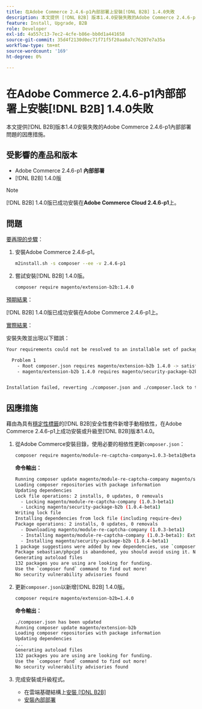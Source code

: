 ```yaml
---
title: 在Adobe Commerce 2.4.6-p1內部部署上安裝[!DNL B2B] 1.4.0失敗
description: 本文提供 [!DNL B2B] 版本1.4.0安裝失敗的Adobe Commerce 2.4.6-p1內部部署問題的因應措施。
feature: Install, Upgrade, B2B
role: Developer
exl-id: 4a557c13-7ec2-4cfe-b86e-bb0d1a441658
source-git-commit: 35d4f2130d0ec71f71f5f20aa8a7c76207e7a35a
workflow-type: tm+mt
source-wordcount: '169'
ht-degree: 0%

---
```


# 在Adobe Commerce 2.4.6-p1內部部署上安裝[!DNL B2B] 1.4.0失敗

本文提供[!DNL B2B]版本1.4.0安裝失敗的Adobe Commerce 2.4.6-p1內部部署問題的因應措施。

## 受影響的產品和版本

* Adobe Commerce 2.4.6-p1 **內部部署**
* [!DNL B2B] 1.4.0版

>[!NOTE]
>
>[!DNL B2B] 1.4.0版已成功安裝在&#x200B;**Adobe Commerce Cloud 2.4.6-p1**&#x200B;上。

## 問題

<u>要再現的步驟</u>：

1. 安裝Adobe Commerce 2.4.6-p1。

   ```bash
   m2install.sh -s composer --ee -v 2.4.6-p1
   ```

1. 嘗試安裝[!DNL B2B] 1.4.0版。

   ```bash
   composer require magento/extension-b2b:1.4.0
   ```

<u>預期結果</u>：

[!DNL B2B] 1.4.0版已成功安裝在Adobe Commerce 2.4.6-p1上。

<u>實際結果</u>：

安裝失敗並出現以下錯誤：

```bash
Your requirements could not be resolved to an installable set of packages.

  Problem 1
    - Root composer.json requires magento/extension-b2b 1.4.0 -> satisfiable by magento/extension-b2b[1.4.0].
    - magento/extension-b2b 1.4.0 requires magento/security-package-b2b 1.0.4-beta1 -> found magento/security-package-b2b[1.0.4-beta1] but it does not match your minimum-stability.


Installation failed, reverting ./composer.json and ./composer.lock to their original content.
```

## 因應措施

藉由為具有[穩定性標籤](https://getcomposer.org/doc/04-schema.md#package-links)的[!DNL B2B]安全性套件新增手動相依性，在Adobe Commerce 2.4.6-p1上成功安裝或升級至[!DNL B2B]版本1.4.0。

1. 從Adobe Commerce安裝目錄，使用必要的相依性更新`composer.json`：

   ```bash
   composer require magento/module-re-captcha-company=1.0.3-beta1@beta magento/security-package-b2b=1.0.4-beta1@beta
   ```

   **命令輸出：**

   ```bash
   Running composer update magento/module-re-captcha-company magento/security-package-b2b
   Loading composer repositories with package information
   Updating dependencies
   Lock file operations: 2 installs, 0 updates, 0 removals
     - Locking magento/module-re-captcha-company (1.0.3-beta1)
     - Locking magento/security-package-b2b (1.0.4-beta1)
   Writing lock file
   Installing dependencies from lock file (including require-dev)
   Package operations: 2 installs, 0 updates, 0 removals
     - Downloading magento/module-re-captcha-company (1.0.3-beta1)
     - Installing magento/module-re-captcha-company (1.0.3-beta1): Extracting archive
     - Installing magento/security-package-b2b (1.0.4-beta1)
   1 package suggestions were added by new dependencies, use `composer suggest` to see details.
   Package sebastian/phpcpd is abandoned, you should avoid using it. No replacement was suggested.
   Generating autoload files
   132 packages you are using are looking for funding.
   Use the `composer fund` command to find out more!
   No security vulnerability advisories found
   ```

1. 更新`composer.json`以新增[!DNL B2B] 1.4.0版。

   ```bash
   composer require magento/extension-b2b=1.4.0
   ```

   **命令輸出：**

   ```bash
   ./composer.json has been updated
   Running composer update magento/extension-b2b
   Loading composer repositories with package information
   Updating dependencies
   ...
   Generating autoload files
   132 packages you are using are looking for funding.
   Use the `composer fund` command to find out more!
   No security vulnerability advisories found
   ```

1. 完成安裝或升級程式。

   * 在雲端基礎結構上[安裝 [!DNL B2B] ](https://experienceleague.adobe.com/docs/commerce-cloud-service/user-guide/configure-store/b2b-module.html?lang=zh-Hant)
   * [安裝內部部署](https://experienceleague.adobe.com/docs/commerce-admin/b2b/install.html?lang=zh-Hant)
